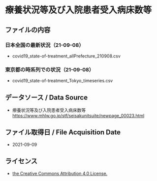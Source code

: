 # 療養状況等及び入院患者受入病床数等


## ファイルの内容

### 日本全国の最新状況（21-09-08）

- covid19_state-of-treatment_allPrefecture_210908.csv

### 東京都の時系列での状況（21-09-08）
- covid19_state-of-treatment_Tokyo_timeseries.csv



## データソース / Data Source

- 療養状況等及び入院患者受入病床数等 https://www.mhlw.go.jp/stf/seisakunitsuite/newpage_00023.html



## ファイル取得日 / File Acquisition Date

- 2021-09-09

## ライセンス

- [the Creative Commons Attribution 4.0 License.](https://creativecommons.org/licenses/by/4.0/)
